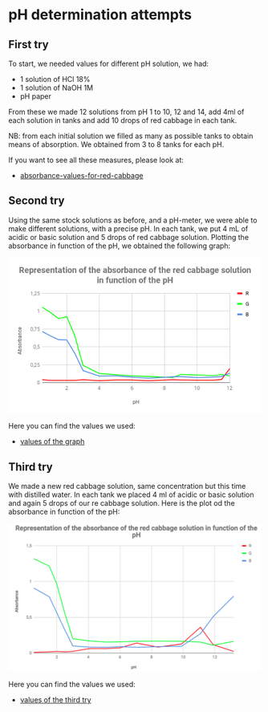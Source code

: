 # pH determination attempts

## First try
To start, we needed values for different pH solution, we had:

- 1 solution of HCl 18% 
- 1 solution of NaOH 1M
- pH paper

From these we made 12 solutions from pH 1 to 10, 12 and 14, add 4ml of each solution in tanks and add 10 drops of red cabbage in each tank.

NB: from each initial solution we filled as many as possible tanks to obtain means of absorption. We obtained from 3 to 8 tanks for each pH. 

If you want to see all these measures, please look at:
- [absorbance-values-for-red-cabbage](absorbance-values)

## Second try

Using the same stock solutions as before, and a pH-meter, we were able to make different solutions, with a precise pH. In each tank, we put 4 mL of acidic or basic solution and 5 drops of red cabbage solution. Plotting the absorbance in function of the pH, we obtained the following graph:

<img src='graph_red_cabbage.jpg' />

Here you can find the values we used:
- [values of the graph](graph-values)

## Third try
We made a new red cabbage solution, same concentration but this time with distilled water. In each tank we placed 4 ml of acidic or basic solution and again 5 drops of our re cabbage solution. 
Here is the plot od the absorbance in function of the pH:

<img src='graph_red_cabbage2.jpg' />

Here you can find the values we used:
- [values of the third try](graph-values2)

